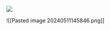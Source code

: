 ![](https://lh7-us.googleusercontent.com/4wp4Lqg84OVNCAkIHtOrZORwTYZGgOmM4dx372NrCLVUmcb4YBWa-sndXmzUFLJK64bwdXNG7OTfoJOrIUK6obj92i9KfPJ6QVz4p2KwjQmnTnzm83MeIbpzmEu2mdOXy26SSOe4J5ld8AjR8FlKw7Q)

![[Pasted image 20240511145846.png]]
